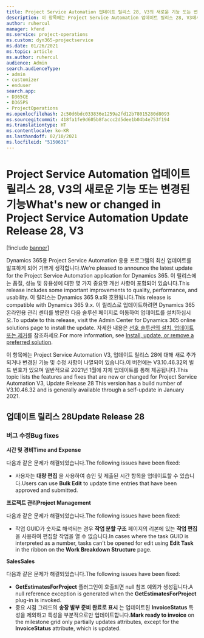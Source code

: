 ```yaml
---
title: Project Service Automation 업데이트 릴리스 28, V3의 새로운 기능 또는 변경된 기능
description: 이 항목에는 Project Service Automation 업데이트 릴리스 28, V3에서 사용할 수 있는 기능 및 수정 사항이 나열되어 있습니다.
author: ruhercul
manager: kfend
ms.service: project-operations
ms.custom: dyn365-projectservice
ms.date: 01/26/2021
ms.topic: article
ms.author: ruhercul
audience: Admin
search.audienceType:
- admin
- customizer
- enduser
search.app:
- D365CE
- D365PS
- ProjectOperations
ms.openlocfilehash: 2c50d6bdc033836e1259a2fd12b78015280d8093
ms.sourcegitcommit: 418fa1fe9d605b8faccc2d5dee1b04b4e753f194
ms.translationtype: HT
ms.contentlocale: ko-KR
ms.lasthandoff: 02/10/2021
ms.locfileid: "5150631"
---
```

# <a name="whats-new-or-changed-in-project-service-automation-update-release-28-v3"></a><span data-ttu-id="d154b-103">Project Service Automation 업데이트 릴리스 28, V3의 새로운 기능 또는 변경된 기능</span><span class="sxs-lookup"><span data-stu-id="d154b-103">What's new or changed in Project Service Automation Update Release 28, V3</span></span>

[!include [banner](../includes/psa-now-project-operations.md)]

<span data-ttu-id="d154b-104">Dynamics 365용 Project Service Automation 응용 프로그램의 최신 업데이트를 발표하게 되어 기쁘게 생각합니다.</span><span class="sxs-lookup"><span data-stu-id="d154b-104">We’re pleased to announce the latest update for the Project Service Automation application for Dynamics 365.</span></span> <span data-ttu-id="d154b-105">이 릴리스에는 품질, 성능 및 유용성에 대한 몇 가지 중요한 개선 사항이 포함되어 있습니다.</span><span class="sxs-lookup"><span data-stu-id="d154b-105">This release includes some important improvements to quality, performance, and usability.</span></span> <span data-ttu-id="d154b-106">이 릴리스는 Dynamics 365 9.x와 호환됩니다.</span><span class="sxs-lookup"><span data-stu-id="d154b-106">This release is compatible with Dynamics 365 9.x.</span></span> <span data-ttu-id="d154b-107">이 릴리스로 업데이트하려면 Dynamics 365 온라인용 관리 센터를 방문한 다음 솔루션 페이지로 이동하여 업데이트를 설치하십시오.</span><span class="sxs-lookup"><span data-stu-id="d154b-107">To update to this release, visit the Admin Center for Dynamics 365 online solutions page to install the update.</span></span> <span data-ttu-id="d154b-108">자세한 내용은 [선호 솔루션의 설치, 업데이트 또는 제거](https://docs.microsoft.com/power-platform/admin/install-remove-preferred-solution)를 참조하세요.</span><span class="sxs-lookup"><span data-stu-id="d154b-108">For more information, see [Install, update, or remove a preferred solution](https://docs.microsoft.com/power-platform/admin/install-remove-preferred-solution).</span></span>

<span data-ttu-id="d154b-109">이 항목에는 Project Service Automation V3, 업데이트 릴리스 28에 대해 새로 추가되거나 변경된 기능 및 수정 사항이 나열되어 있습니다.이 버전에는 V3.10.46.32의 빌드 번호가 있으며 일반적으로 2021년 1월에 자체 업데이트를 통해 제공됩니다.</span><span class="sxs-lookup"><span data-stu-id="d154b-109">This topic lists the features and fixes that are new or changed for Project Service Automation V3, Update Release 28 This version has a build number of V3.10.46.32 and is generally available through a self-update in January 2021.</span></span>

## <a name="update-release-28"></a><span data-ttu-id="d154b-110">업데이트 릴리스 28</span><span class="sxs-lookup"><span data-stu-id="d154b-110">Update Release 28</span></span>

### <a name="bug-fixes"></a><span data-ttu-id="d154b-111">버그 수정</span><span class="sxs-lookup"><span data-stu-id="d154b-111">Bug fixes</span></span>

<span data-ttu-id="d154b-112">**시간 및 경비**</span><span class="sxs-lookup"><span data-stu-id="d154b-112">**Time and Expense**</span></span>

<span data-ttu-id="d154b-113">다음과 같은 문제가 해결되었습니다.</span><span class="sxs-lookup"><span data-stu-id="d154b-113">The following issues have been fixed:</span></span>

- <span data-ttu-id="d154b-114">사용자는 **대량 편집** 을 사용하여 승인 및 제출된 시간 항목을 업데이트할 수 있습니다.</span><span class="sxs-lookup"><span data-stu-id="d154b-114">Users can use **Bulk Edit** to update time entries that have been approved and submitted.</span></span>

<span data-ttu-id="d154b-115">**프로젝트 관리**</span><span class="sxs-lookup"><span data-stu-id="d154b-115">**Project Management**</span></span>

<span data-ttu-id="d154b-116">다음과 같은 문제가 해결되었습니다.</span><span class="sxs-lookup"><span data-stu-id="d154b-116">The following issues have been fixed:</span></span>

- <span data-ttu-id="d154b-117">작업 GUID가 숫자로 해석되는 경우 **작업 분할 구조** 페이지의 리본에 있는 **작업 편집** 을 사용하여 편집할 작업을 열 수 없습니다.</span><span class="sxs-lookup"><span data-stu-id="d154b-117">In cases where the task GUID is interpreted as a number, tasks can't be opened for edit using **Edit Task** in the ribbon on the **Work Breakdown Structure** page.</span></span>

<span data-ttu-id="d154b-118">**Sales**</span><span class="sxs-lookup"><span data-stu-id="d154b-118">**Sales**</span></span>

<span data-ttu-id="d154b-119">다음과 같은 문제가 해결되었습니다.</span><span class="sxs-lookup"><span data-stu-id="d154b-119">The following issues have been fixed:</span></span>

- <span data-ttu-id="d154b-120">**GetEstimatesForProject** 플러그인이 호출되면 null 참조 예외가 생성됩니다.</span><span class="sxs-lookup"><span data-stu-id="d154b-120">A null reference exception is generated when the **GetEstimatesForProject** plug-in is invoked.</span></span>
- <span data-ttu-id="d154b-121">중요 시점 그리드의 **송장 발부 준비 완료로 표시** 는 업데이트된 **InvoiceStatus** 특성을 제외하고 특성을 부분적으로만 업데이트합니다.</span><span class="sxs-lookup"><span data-stu-id="d154b-121">**Mark ready to invoice** on the milestone grid only partially updates attributes, except for the **InvoiceStatus** attribute, which is updated.</span></span>

